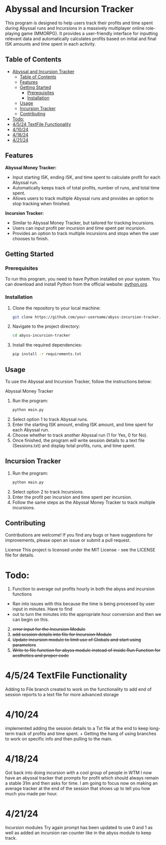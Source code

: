 # Abyssal and Incursion Tracker

This program is designed to help users track their profits and time spent during Abyssal runs and Incursions in a massively multiplayer online role-playing game (MMORPG). It provides a user-friendly interface for inputting relevant data and automatically calculates profits based on initial and final ISK amounts and time spent in each activity.

## Table of Contents

- [Abyssal and Incursion Tracker](#abyssal-and-incursion-tracker)
  - [Table of Contents](#table-of-contents)
  - [Features](#features)
  - [Getting Started](#getting-started)
    - [Prerequisites](#prerequisites)
    - [Installation](#installation)
  - [Usage](#usage)
  - [Incursion Tracker](#incursion-tracker)
  - [Contributing](#contributing)
- [Todo:](#todo)
- [4/5/24 TextFile Functionality](#4524-textfile-functionality)
- [4/10/24](#4102024)
- [4/18/24](#4182024)
- [4/21/24](#42124)

## Features

**Abyssal Money Tracker:**
  - Input starting ISK, ending ISK, and time spent to calculate profit for each Abyssal run.
  - Automatically keeps track of total profits, number of runs, and total time spent.
  - Allows users to track multiple Abyssal runs and provides an option to stop tracking when finished.

**Incursion Tracker:**
  - Similar to Abyssal Money Tracker, but tailored for tracking Incursions.
  - Users can input profit per incursion and time spent per incursion.
  - Provides an option to track multiple incursions and stops when the user chooses to finish.

## Getting Started

### Prerequisites

To run this program, you need to have Python installed on your system. You can download and install Python from the official website: [python.org](https://www.python.org/).

### Installation

1. Clone the repository to your local machine:

   ```bash
   git clone https://github.com/your-username/abyss-incursion-tracker.git

2. Navigate to the project directory:
   ```bash
   cd abyss-incursion-tracker

3. Install the required dependencies:
   ```bash
   pip install -r requirements.txt

## Usage
To use the Abyssal and Incursion Tracker, follow the instructions below:

Abyssal Money Tracker
1. Run the program:
    ```bash
    python main.py
2. Select option 1 to track Abyssal runs.
3. Enter the starting ISK amount, ending ISK amount, and time spent for each Abyssal run.
4. Choose whether to track another Abyssal run (1 for Yes, 0 for No).
5. Once finished, the program will write session details to a text file (Sessions.txt) and display total profits, runs, and time spent.

## Incursion Tracker
1. Run the program:
    ```bash
    python main.py
2. Select option 2 to track Incursions.
3. Enter the profit per incursion and time spent per incursion.
4. Follow the same steps as the Abyssal Money Tracker to track multiple incursions.

## Contributing
Contributions are welcome! If you find any bugs or have suggestions for improvements, please open an issue or submit a pull request.

License
This project is licensed under the MIT License - see the LICENSE file for details.
# Todo:
1. Function to average out profits hourly in both the abyss and incursion functions
  - Ran into issues with this because the time is being processed by user input in minutes. Have to find 
  - out to turn the minutes into the appropriate hour conversion and then we can begin on this.
2. ~~error input for the Incursion Module~~
3. ~~add session details into file for Incursion Module~~
4. ~~Update incursion module to limit use of Globals and start using parameters~~
5. ~~Write to file function for abyss module instead of inside Run Function for aesthetics and proper code~~

# 4/5/24 TextFile Functionality
Adding to File branch created to work on the functionality to add 
end of session reports to a text file for more advanced storage

# 4/10/24
implemented adding the session details to a Txt file at the end to keep long-term
track of profits and time spent. + Getting the hang of using branches to work on specific info and then
pulling to the main.

# 4/18/24 
Got back into doing incursion with a cool group of people in WTM
I now have an abyssal tracker that prompts for profit which should always remain a stable 31m 
and then asks for time. I am going to focus now on making an average tracker at the end of the session that shows up to tell you how 
much you made per hour.

# 4/21/24
Incursion modules Try again prompt has been updated to use 0 and 1 as well as added
an incursion ran counter like in the abyss module to keep track.
